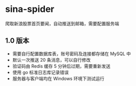 # sina-spider
爬取新浪股票首页要闻，自动推送到邮箱，需要配置服务端

## 1.0 版本
- 需要自行配置数据库表，账号密码及连接都存储在 MySQL 中
- 默认一次推送 20 条消息，可以自行修改
- 验证码由 Redis 缓存 5 分钟后过期，需要重新发送
- 使用 go 标准日志库记录错误
- 服务器与客户端均在 Windows 环境下测试运行